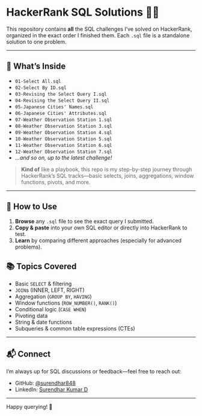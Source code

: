 # HackerRank SQL Solutions 👨‍💻

This repository contains **all** the SQL challenges I’ve solved on HackerRank, organized in the exact order I finished them. Each `.sql` file is a standalone solution to one problem.

---

## 📂 What’s Inside

- `01-Select All.sql`  
- `02-Select By ID.sql`  
- `03-Revising the Select Query I.sql`  
- `04-Revising the Select Query II.sql`  
- `05-Japanese Cities' Names.sql`  
- `06-Japanese Cities' Attributes.sql`  
- `07-Weather Observation Station 1.sql`  
- `08-Weather Observation Station 3.sql`  
- `09-Weather Observation Station 4.sql`  
- `10-Weather Observation Station 5.sql`  
- `11-Weather Observation Station 6.sql`  
- `12-Weather Observation Station 7.sql`  
- _…and so on, up to the latest challenge!_

> **Kind of** like a playbook, this repo is my step-by-step journey through HackerRank’s SQL tracks—basic selects, joins, aggregations, window functions, pivots, and more.

---

## 🚀 How to Use

1. **Browse** any `.sql` file to see the exact query I submitted.  
2. **Copy & paste** into your own SQL editor or directly into HackerRank to test.  
3. **Learn** by comparing different approaches (especially for advanced problems).

## 📚 Topics Covered

- Basic `SELECT` & filtering  
- `JOIN`s (INNER, LEFT, RIGHT)  
- Aggregation (`GROUP BY`, `HAVING`)  
- Window functions (`ROW_NUMBER()`, `RANK()`)  
- Conditional logic (`CASE WHEN`)  
- Pivoting data  
- String & date functions  
- Subqueries & common table expressions (CTEs)

---

## 📬 Connect

I’m always up for SQL discussions or feedback—feel free to reach out:

- GitHub: [@surendhar848](https://github.com/surendhar848)  
- LinkedIn: [Surendhar Kumar D](https://www.linkedin.com/in/surendhar-kumar-d-5a5941221/)  

---

Happy querying! 🎉  
